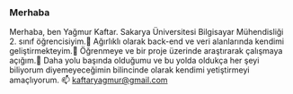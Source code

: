 ### Merhaba
Merhaba, ben Yağmur Kaftar. Sakarya Üniversitesi Bilgisayar Mühendisliği 2. sınıf öğrencisiyim.🔭 Ağırlıklı olarak back-end ve veri alanlarında kendimi geliştirmekteyim.🌱 Öğrenmeye ve bir proje üzerinde araştırarak çalışmaya açığım.💬 Daha yolu başında olduğumu ve bu yolda oldukça her şeyi biliyorum diyemeyeceğimin bilincinde olarak kendimi yetiştirmeyi amaçlıyorum.
📫 kaftaryagmur@gmail.com



